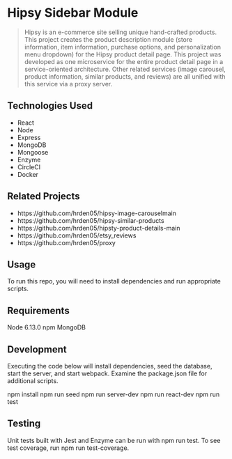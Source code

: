# Hipsy Sidebar Module

> Hipsy is an e-commerce site selling unique hand-crafted products. This project creates the product description module (store information, item information, purchase options, and personalization menu dropdown) for the Hipsy product detail page. This project was developed as one microservice for the entire product detail page in a service-oriented architecture. Other related services (image carousel, product information, similar products, and reviews) are all unified with this service via a proxy server.

## Technologies Used
<ul>
  <li>React</li>
  <li>Node</li>
  <li>Express</li>
  <li>MongoDB</li>
  <li>Mongoose</li>
  <li>Enzyme</li>
  <li>CircleCI</li>
  <li>Docker</li>
</ul>

## Related Projects
<ul>
  <li>https://github.com/hrden05/hipsy-image-carouselmain
</li>
  <li>https://github.com/hrden05/hipsy-similar-products
</li>
  <li>https://github.com/hrden05/hipsty-product-details-main
</li>
  <li>https://github.com/hrden05/etsy_reviews
</li>
  <li>https://github.com/hrden05/proxy
</li>
</ul>

## Usage
To run this repo, you will need to install dependencies and run appropriate scripts.

## Requirements
Node 6.13.0
npm
MongoDB

## Development
Executing the code below will install dependencies, seed the database, start the server, and start webpack. Examine the package.json file for additional scripts.

npm install
npm run seed
npm run server-dev
npm run react-dev
npm run test

## Testing
Unit tests built with Jest and Enzyme can be run with npm run test. To see test coverage, run npm run test-coverage.
